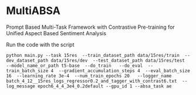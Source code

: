# MultiABSA
 Prompt Based Multi-Task Framework with Contrastive Pre-training for Unified Aspect Based Sentiment Analysis

 Run the code with the script

 ```
 python main.py --task 15res  --train_dataset_path data/15res/train  --dev_dataset_path data/15res/dev  --test_dataset_path data/15res/test  --model_name_or_path t5-base  --do_train   --do_eval  --train_batch_size 4  --gradient_accumulation_steps 4  --eval_batch_size 16  --learning_rate 3e-4  --num_train_epochs 20   --logger_name batch_4_12__15res_logs_regressor0.2_and_tagger_with_contrast6.txt  --log_message epoch6_4_4_3e4_0.2default --gpu_id 1 --absa_task ae
 ```
 
